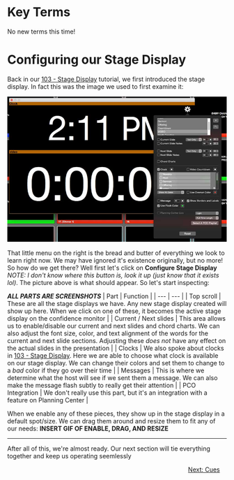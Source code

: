 <!-- TITLE: 205 - Stage Display -->
<!-- SUBTITLE: We looked at this piece before, but there's SO much more! -->

# Key Terms
No new terms this time!

# Configuring our Stage Display
Back in our [103 - Stage Display](/media/training-pages/103#stage-display) tutorial, we first introduced the stage display. In fact this was the image we used to first examine it:

![Edit Stage Display](/uploads/media-screenshots/103-edit-stage-display.jpg "Edit Stage Display")

That little menu on the right is the bread and butter of everything we look to learn right now. We may have ignored it's existence originally, but no more! So how do we get there? Well first let's click on **Configure Stage Display** _NOTE: I don't know where this button is, look it up (just know that it exists lol)_. The picture above is what should appear. So let's start inspecting:

***ALL PARTS ARE SCREENSHOTS***
| Part | Function |
| --- | --- |
| Top scroll | These are all the stage displays we have. Any new stage display created will show up here. When we click on one of these, it becomes the active stage display on the confidence monitor |
| Current / Next slides | This area allows us to enable/disable our current and next slides and chord charts. We can also adjust the font size, color, and text alignment of the words for the current and next slide sections. Adjusting these _does not_ have any effect on the actual slides in the presentation |
| Clocks | We also spoke about clocks in [103 - Stage Display](/media/training-pages/103#clocks). Here we are able to choose what clock is available on our stage display. We can change their colors and set them to change to a _bad_ color if they go over their time |
| Messages | This is where we determine what the host will see if we sent them a message. We can also make the message flash subtly to really get their attention |
| PCO Integration | We don't really use this part, but it's an integration with a feature on Planning Center |

When we enable any of these pieces, they show up in the stage display in a default spot/size. We can drag them around and resize them to fit any of our needs:
**INSERT GIF OF ENABLE, DRAG, AND RESIZE**

---

After all of this, we're almost ready. Our next section will tie everything together and keep us operating seemlessly
<div style="text-align:right"><a href="/media/training-pages/206">Next: Cues</a>&nbsp;&nbsp;&nbsp;&nbsp;</div>
